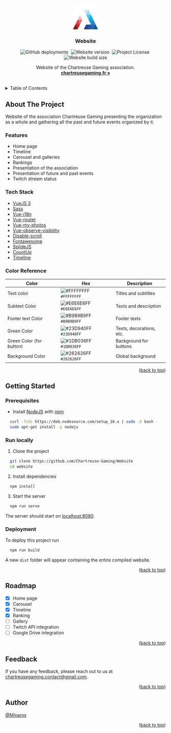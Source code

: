 <div id="top"></div>
<br />

<div align="center">
<a href="https://github.com/Chartreuse-Gaming/Website">
    <img src="src/assets/svg/logo.svg" alt="Logo" width="80" height="80">
</a>

<h3 align="center">Website</h3>

![GitHub deployments](https://img.shields.io/github/deployments/Chartreuse-Gaming/Website/github-pages?label=Deployment)&nbsp;
![Website version](https://img.shields.io/github/package-json/v/Chartreuse-Gaming/Website?label=Version)&nbsp;
![Project License](https://img.shields.io/github/license/Chartreuse-Gaming/Website?label=License)&nbsp;
![Website build size](https://img.shields.io/badge/Build%20size-5.53%20MB-blue)

  <p align="center">
    Website of the Chartreuse Gaming association.
    <br />
    <a href="https://chartreusegaming.fr/"><strong>chartreusegaming.fr »</strong></a>
  </p>
</div>
<br />

<details>
  <summary>Table of Contents</summary>
  <ol>
    <li>
      <a href="#about-the-project">About The Project</a>
      <ul>
        <li><a href="#features">Features</a></li>
        <li><a href="#tech-stack">Tech Stack</a></li>
        <li><a href="#color-reference">Color Reference</a></li>
      </ul>
    </li>
    <li>
      <a href="#getting-started">Getting Started</a>
      <ul>
        <li><a href="#prerequisites">Prerequisites</a></li>
        <li><a href="#run-locally">Run Locally</a></li>
        <li><a href="#deployment">Deployment</a></li>
      </ul>
    </li>
    <li><a href="#roadmap">Roadmap</a></li>
    <li><a href="#feedback">Feedback</a></li>
    <li><a href="#author">Author</a></li>
  </ol>
</details>

## About The Project

Website of the association Chartreuse Gaming presenting the organization as a whole and gathering all the past and
future events organized by it.

### Features

- Home page
- Timeline
- Carousel and galleries
- Rankings
- Presentation of the association
- Presentation of future and past events
- Twitch stream status

### Tech Stack

- [VueJS 3](https://vuejs.org/)
- [Sass](https://sass-lang.com/)
- [Vue-i18n](https://vue-i18n.intlify.dev/)
- [Vue-router](https://router.vuejs.org/)
- [Vue-my-photos](https://github.com/am283721/vue-my-photos)
- [Vue-observe-visibility](https://github.com/Akryum/vue-observe-visibility)
- [Disable-scroll](https://github.com/gilbarbara/disable-scroll#readme)
- [Fontawesome](https://fontawesome.com/)
- [SplideJS](https://splidejs.com/)
- [CountUp](https://github.com/inorganik/countUp.js)
- [Timeline](https://codepen.io/z-/pen/bwPBjY)

### Color Reference

| Color                    | Hex                                                                           | Description              |
| ------------------------ | ----------------------------------------------------------------------------- | ------------------------ |
| Text color               | ![#FFFFFFFF](https://via.placeholder.com/8/FFFFFFFF/FFFFFFFF.png) `#FFFFFFFF` | Titles and subtitles     |
| Subtext Color            | ![#E6E6E6FF](https://via.placeholder.com/8/E6E6E6FF/E6E6E6FF.png) `#E6E6E6FF` | Texts and description    |
| Footer text Color        | ![#B9B9B9FF](https://via.placeholder.com/8/B9B9B9FF/B9B9B9FF.png) `#B9B9B9FF` | Footer texts             |
| Green Color              | ![#23D940FF](https://via.placeholder.com/8/23D940FF/23D940FF.png) `#23D940FF` | Texts, decorations, etc. |
| Green Color (for button) | ![#1DB036FF](https://via.placeholder.com/8/1DB036FF/1DB036FF.png) `#1DB036FF` | Background for buttons   |
| Background Color         | ![#262626FF](https://via.placeholder.com/8/262626FF/262626FF.png) `#262626FF` | Global background        |

<p align="right">(<a href="#top">back to top</a>)</p>

## Getting Started

### Prerequisites

- Install [NodeJS](https://nodejs.org/) with [npm](https://www.npmjs.com/)

```bash
  curl -fsSL https://deb.nodesource.com/setup_16.x | sudo -E bash -
  sudo apt-get install -y nodejs
```

### Run locally

1. Clone the project

```bash
  git clone https://github.com/Chartreuse-Gaming/Website
  cd website
```

2. Install dependencies

```bash
  npm install
```

3. Start the server

```bash
  npm run serve
```

The server should start on [localhost:8080](http://localhost:8080/).

### Deployment

To deploy this project run

```bash
  npm run build
```

A new `dist` folder will appear containing the entire compiled website.

<p align="right">(<a href="#top">back to top</a>)</p>

## Roadmap

- [x] Home page
- [x] Carousel
- [x] Timeline
- [x] Ranking
- [ ] Gallery
- [ ] Twitch API integration
- [ ] Google Drive integration

<p align="right">(<a href="#top">back to top</a>)</p>

## Feedback

If you have any feedback, please reach out to us at [chartreusegaming.contact@gmail.com](mailto:chartreusegaming.contact@gmail.com).

<p align="right">(<a href="#top">back to top</a>)</p>

## Author

[@Minarox](https://www.github.com/Minarox)

<p align="right">(<a href="#top">back to top</a>)</p>
